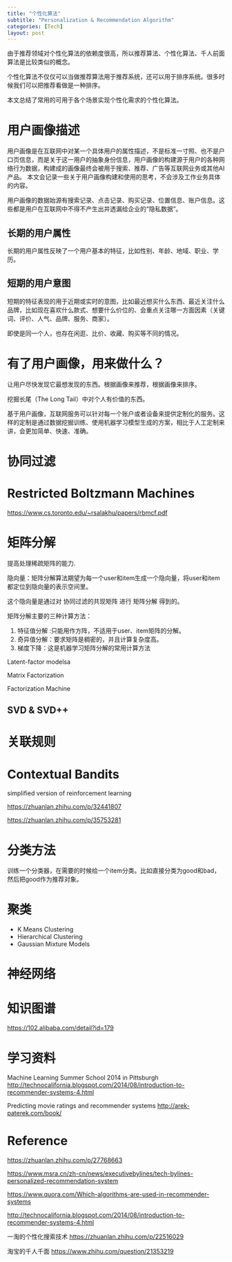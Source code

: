 ```yaml
---
title: "个性化算法"
subtitle: "Personalization & Recommendation Algorithm"
categories: [Tech]
layout: post
---
```


由于推荐领域对个性化算法的依赖度很高，所以推荐算法、个性化算法、千人前面算法是比较类似的概念。

个性化算法不仅仅可以当做推荐算法用于推荐系统，还可以用于排序系统。很多时候我们可以把推荐看做是一种排序。

本文总结了常用的可用于各个场景实现个性化需求的个性化算法。


# 用户画像描述

用户画像是在互联网中对某一个具体用户的属性描述，不是标准一寸照、也不是户口页信息，而是关于这一用户的抽象身份信息，用户画像的构建源于用户的各种网络行为数据，构建成的画像最终会被用于搜索、推荐、广告等互联网业务或其他AI产品。
本文会记录一些关于用户画像构建和使用的思考，不会涉及工作业务具体的内容。

用户画像的数据始源有搜索记录、点击记录、购买记录、位置信息、账户信息。这些都是用户在互联网中不得不产生出并透漏给企业的“隐私数据”。

## 长期的用户属性

长期的用户属性反映了一个用户基本的特征，比如性别、年龄、地域、职业、学历。

## 短期的用户意图

短期的特征表现的用于近期或实时的意图，比如最近想买什么东西、最近关注什么品牌，比如现在喜欢什么款式、想要什么价位的、会重点关注哪一方面因素（关键词、评价、人气、品牌、服务、商家）。

即使是同一个人，也存在闲逛、比价、收藏、购买等不同的情况。


# 有了用户画像，用来做什么？

让用户尽快发现它最想发现的东西。根据画像来推荐，根据画像来排序。

挖掘长尾（The Long Tail）中对个人有价值的东西。

基于用户画像，互联网服务可以针对每一个账户或者设备来提供定制化的服务。这样的定制是通过数据挖掘训练、使用机器学习模型生成的方案，相比于人工定制来讲，会更加简单、快速、准确。






# 协同过滤




# Restricted Boltzmann Machines

https://www.cs.toronto.edu/~rsalakhu/papers/rbmcf.pdf



# 矩阵分解

提高处理稀疏矩阵的能力.

隐向量：矩阵分解算法期望为每一个user和item生成一个隐向量，将user和item都定位到隐向量的表示空间里。

这个隐向量是通过对 协同过滤的共现矩阵 进行 矩阵分解 得到的。

矩阵分解主要的三种计算方法：
1. 特征值分解 :只能用作方阵，不适用于user、item矩阵的分解。
2. 奇异值分解：要求矩阵是稠密的，并且计算复杂度高。
3. 梯度下降：这是机器学习矩阵分解的常用计算方法


Latent-factor modelsa

Matrix Factorization

Factorization Machine


## SVD & SVD++


# 关联规则


# Contextual Bandits

simplified version of reinforcement learning

https://zhuanlan.zhihu.com/p/32441807

https://zhuanlan.zhihu.com/p/35753281



# 分类方法

训练一个分类器，在需要的时候给一个item分类。比如直接分类为good和bad，然后把good作为推荐对象。



# 聚类

* K Means Clustering
* Hierarchical Clustering
* Gaussian Mixture Models



# 神经网络




# 知识图谱

https://102.alibaba.com/detail?id=179







# 学习资料

Machine Learning Summer School 2014 in Pittsburgh
http://technocalifornia.blogspot.com/2014/08/introduction-to-recommender-systems-4.html

Predicting movie ratings and recommender systems
http://arek-paterek.com/book/





# Reference

https://zhuanlan.zhihu.com/p/27768663

https://www.msra.cn/zh-cn/news/executivebylines/tech-bylines-personalized-recommendation-system

https://www.quora.com/Which-algorithms-are-used-in-recommender-systems

http://technocalifornia.blogspot.com/2014/08/introduction-to-recommender-systems-4.html

一淘的个性化搜索技术  https://zhuanlan.zhihu.com/p/22516029

淘宝的千人千面  https://www.zhihu.com/question/21353219

